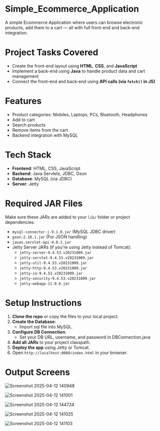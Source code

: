 # Simple_Ecommerce_Application

A simple Ecommerce Application where users can browse electronic products, add them to a cart — all with full front-end and back-end integration.

# Project Tasks Covered

-  Create the front-end layout using **HTML**, **CSS**, and **JavaScript**
-  Implement a back-end using **Java** to handle product data and cart management
-  Connect the front-end and back-end using **API calls (via `fetch()` in JS)**

# Features

- Product categories: Mobiles, Laptops, PCs, Bluetooth, Headphones
- Add to cart
- Search products
- Remove items from the cart
- Backend integration with MySQL

# Tech Stack

- **Frontend**: HTML, CSS, JavaScript
- **Backend**: Java Servlets, JDBC, Gson 
- **Database**: MySQL (via JDBC)
- **Server**: Jetty

# Required JAR Files

Make sure these JARs are added to your `lib/` folder or project dependencies:

- `mysql-connector-j-9.1.0.jar` (MySQL JDBC driver)
- `gson-2.10.1.jar` (For JSON handling)
- `javax.servlet-api-4.0.1.jar`
- Jetty Server JARs (if you're using Jetty instead of Tomcat):
     - `jetty-server-9.4.53.v20231009.jar`
     - `jetty-servlet-9.4.53.v20231009.jar`
     - `jetty-util-9.4.53.v20231009.jar`
     - `jetty-http-9.4.53.v20231009.jar`
     - `jetty-io-9.4.53.v20231009.jar`
     - `jetty-security-9.4.53.v20231009.jar`
     - `jetty-webapp-11.0.6.jar`
 
# Setup Instructions

1. **Clone the repo** or copy the files to your local project.
2. **Create the Database**:
   - Import sql file into MySQL.
3. **Configure DB Connection**:
   - Set your DB URL, username, and password in DBConnection.java
4. **Add all JARs** to your project classpath.
5. **Deploy the app** using Jetty or Tomcat.
6. Open `http://localhost:8080/index.html` in your browser.

# Output Screens

![Screenshot 2025-04-12 140948](https://github.com/user-attachments/assets/518773c6-9e42-4b15-91d4-7531fab91e98)

![Screenshot 2025-04-12 141001](https://github.com/user-attachments/assets/fe4b473e-5add-4c3b-889b-9bb1a270b02f)

![Screenshot 2025-04-12 144724](https://github.com/user-attachments/assets/19176764-6d48-427c-97f1-d13866450135)

![Screenshot 2025-04-12 141025](https://github.com/user-attachments/assets/c9c98c00-f47c-49a1-a92c-de2b133ddcbf)

![Screenshot 2025-04-12 141103](https://github.com/user-attachments/assets/e1f1bad4-abba-47f2-9db5-d068e28a2afa)






